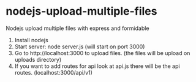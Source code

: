 # nodejs-upload-multiple-files
Nodejs upload multiple files with express and formidable

1) Install nodejs
2) Start server: node server.js (will start on port 3000)
3) Go to http://localhost:3000 to upload files. (the files will be upload on uploads directory)
4) If you want to add routes for api look at api.js there will be the api routes. (localhost:3000/api/v1)
